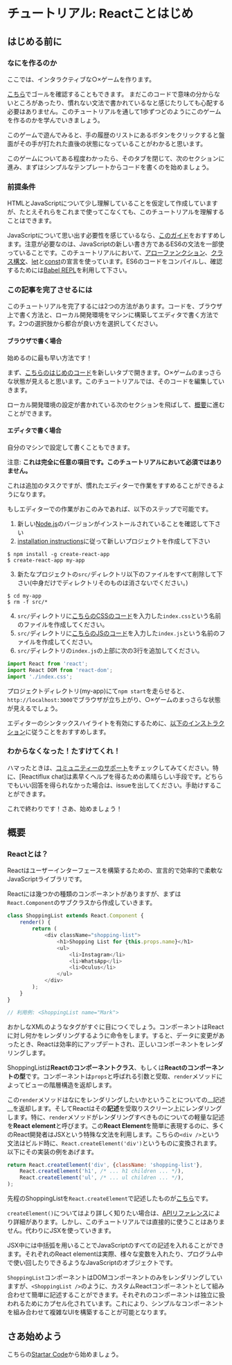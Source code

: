# チュートリアル: Reactことはじめ

## はじめる前に

### なにを作るのか

ここでは、インタラクティブな○×ゲームを作ります。

[こちら](https://codepen.io/gaearon/pen/gWWZgR?editors=0010)でゴールを確認することもできます。
まだこのコードで意味の分からないところがあったり、慣れない文法で書かれているなと感じたりしても心配する必要はありません。このチュートリアルを通して1歩ずつどのようにこのゲームを作るのかを学んでいきましょう。

このゲームで遊んでみると、手の履歴のリストにあるボタンをクリックすると盤面がその手が打たれた直後の状態になっていることがわかると思います。

このゲームについてある程度わかったら、そのタブを閉じて、次のセクションに進み、まずはシンプルなテンプレートからコードを書くのを始めましょう。

### 前提条件

HTMLとJavaScriptについて少し理解していることを仮定して作成していますが、たとえそれらをこれまで使ってこなくても、このチュートリアルを理解することはできます。

JavaScriptについて思い出す必要性を感じているなら、[このガイド](https://developer.mozilla.org/ja/docs/Web/JavaScript/A_re-introduction_to_JavaScript)をおすすめします。注意が必要なのは、JavaScriptの新しい書き方であるES6の文法を一部使っていることです。このチュートリアルにおいて、[アローファンクション](https://developer.mozilla.org/ja/docs/Web/JavaScript/Reference/arrow_functions)、[クラス構文](https://developer.mozilla.org/ja/docs/Web/JavaScript/Reference/Classes)、[let](https://developer.mozilla.org/ja/docs/Web/JavaScript/Reference/Statements/let)と[const](https://developer.mozilla.org/ja/docs/Web/JavaScript/Reference/Statements/const)の宣言を使っています。ES6のコードをコンパイルし、確認するためには[Babel REPL](https://babeljs.io/repl/#?presets=react&code_lz=MYewdgzgLgBApgGzgWzmWBeGAeAFgRgD4AJRBEAGhgHcQAnBAEwEJsB6AwgbgChRJY_KAEMAlmDh0YWRiGABXVOgB0AczhQAokiVQAQgE8AkowAUPGDADkdECChWeASl4AlOMOBQAIgHkAssp0aIySpogoaFBUQmISdC48QA)を利用して下さい。

### この記事を完了させるには

このチュートリアルを完了するには2つの方法があります。コードを、ブラウザ上で書く方法と、ローカル開発環境をマシンに構築してエディタで書く方法です。2つの選択肢から都合が良い方を選択してください。

#### ブラウザで書く場合

始めるのに最も早い方法です！

まず、[こちらのはじめのコード](https://codepen.io/gaearon/pen/oWWQNa?editors=0010)を新しいタブで開きます。○×ゲームのまっさらな状態が見えると思います。このチュートリアルでは、そのコードを編集していきます。

ローカル開発環境の設定が書かれている次のセクションを飛ばして、[概要](#overview)に進むことができます。

#### エディタで書く場合

自分のマシンで設定して書くこともできます。

注意: **これは完全に任意の項目です。このチュートリアルにおいて必須ではありません。**

これは追加のタスクですが、慣れたエディターで作業をすすめることができるようになります。

もしエディターでの作業がおこのみであれば、以下のステップで可能です。

1. 新しい[Node.js](https://nodejs.org/ja/)のバージョンがインストールされていることを確認して下さい
2. [installation instructions](https://reactjs.org/docs/add-react-to-a-new-app.html)に従って新しいプロジェクトを作成して下さい

```
$ npm install -g create-react-app
$ create-react-app my-app
```

3. 新たなプロジェクトの`src/`ディレクトリ以下のファイルをすべて削除して下さい(中身だけでディレクトリそのものは消さないでください。)

```
$ cd my-app
$ rm -f src/*
```

4. `src/`ディレクトリに[こちらのCSSのコード](https://codepen.io/gaearon/pen/oWWQNa?editors=0100)を入力した`index.css`という名前のファイルを作成してください。
5. `src/`ディレクトリに[こちらのJSのコード](https://codepen.io/gaearon/pen/oWWQNa?editors=0010)を入力した`index.js`という名前のファイルを作成してください。
6. `src/`ディレクトリの`index.js`の上部に次の3行を追加してください。

```JavaScript
import React from 'react';
import React DOM from 'react-dom';
import './index.css';
```

プロジェクトディレクトリ(my-app)にて`npm start`を走らせると、`http://localhost:3000`でブラウザが立ち上がり、○×ゲームのまっさらな状態が見えるでしょう。

エディターのシンタックスハイライトを有効にするために、[以下のインストラクション](http://babeljs.io/docs/editors)に従うことをおすすめします。

### わからなくなった！たすけてくれ！

ハマったときは、[コミュニティーのサポート]()をチェックしてみてください。特に、[Reactiflux chat]は素早くヘルプを得るための素晴らしい手段です。どちらでもいい回答を得られなかった場合は、issueを出してください。手助けすることができます。

これで終わりです！さあ、始めましょう！

<a name="overview"></a>

## 概要

### Reactとは？

Reactはユーザーインターフェースを構築するための、宣言的で効率的で柔軟なJavaScriptライブラリです。

Reactには幾つかの種類のコンポーネントがありますが、まずは`React.Component`のサブクラスから作成していきます。

```JavaScript
class ShoppingList extends React.Component {
    render() {
        return (
            <div className="shopping-list">
                <h1>Shopping List for {this.props.name}</h1>
                <ul>
                    <li>Instagram</li>
                    <li>WhatsApp</li>
                    <li>Oculus</li>
                </ul>
            </div>
        );
    }
}

// 利用例: <ShoppingList name="Mark">
```

おかしなXMLのようなタグがすぐに目につくでしょう。コンポーネントはReactに対し何かをレンダリングするように命令をします。すると、データに変更があったとき、Reactは効率的にアップデートされ、正しいコンポーネントをレンダリングします。

ShoppingListは**Reactのコンポーネントクラス**、もしくは**Reactのコンポーネントの型**です。コンポーネントは`props`と呼ばれる引数と受取、`render`メソッドによってビューの階層構造を返却します。

この`render`メソッドはなにをレンダリングしたいかということについての__記述__を返却します。そしてReactはその**記述**を受取りスクリーン上にレンダリングします。特に、`render`メソッドがレンダリングすべきものについての軽量な記述を**React element**と呼びます。この**React Element**を簡単に表現するのに、多くのReact開発者はJSXという特殊な文法を利用します。こちらの`<div />`という文法はビルド時に、`React.createElement('div')`というものに変換されます。以下にその実装の例をあげます。

```JavaScript
return React.createElement('div', {className: 'shopping-list'},
    React.createElement('h1', /* ... h1 children ... */),
    React.createElement('ul', /* ... ul children ... */),
);
```

先程のShoppingListを`React.createElement`で記述したものが[こちら](https://babeljs.io/repl/#?presets=react&code_lz=DwEwlgbgBAxgNgQwM5IHIILYFMC8AiJACwHsAHUsAOwHMBaOMJAFzwD4AoKKYQgRg65cAyiXJVqUADKMmUAGbEATlADepRWSQA6SpiwBfTtwD0fAdwCucc12ANWASUrME1RZmDH7R2_YDqhAhMSACC5J7egtz2APIwVhZIEWDmnlYcnuAQrADc7EA)です。

`createElement()`についてはより詳しく知りたい場合は、[APIリファレンス](https://reactjs.org/docs/react-api.html#createelement)により詳細があります。しかし、このチュートリアルでは直接的に使うことはありません。代わりにJSXを使っていきます。

JSX中には中括弧を用いることでJavaScriptのすべての記述を入れることができます。それぞれのReact elementは実際、様々な変数を入れたり、プログラム中で使い回したりできるようなJavaScriptのオブジェクトです。

`ShoppingList`コンポーネントはDOMコンポーネントのみをレンダリングしていますが、`<ShoppingList />`のように、カスタムReactコンポーネントとして組み合わせて簡単に記述することができます。それぞれのコンポーネントは独立に扱われるためにカプセル化されています。これにより、シンプルなコンポーネントを組み合わせて複雑なUIを構築することが可能となります。

## さあ始めよう

こちらの[Startar Code](https://codepen.io/gaearon/pen/oWWQNa?editors=0010)から始めましょう。

